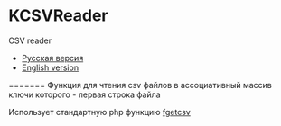 KCSVReader
========

CSV reader

* [Pусская версия](README.md)
* [English version](README.en.md)

=======
Функция для чтения csv файлов в ассоциативный массив ключи которого - первая строка файла

Использует стандартную php функцию [fgetcsv](http://www.php.net/manual/ru/function.fgetcsv.php)
